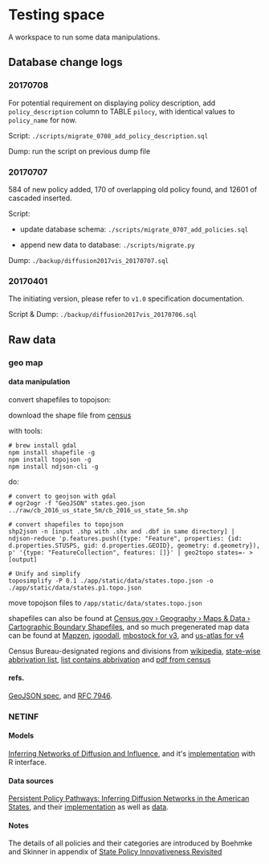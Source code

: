 # Testing space

A workspace to run some data manipulations.


## Database change logs

### 20170708

For potential requirement on displaying policy description, add `policy_description` column to TABLE `pilocy`, with identical values to `policy_name` for now.

Script: `./scripts/migrate_0708_add_policy_description.sql`

Dump: run the script on previous dump file

### 20170707

584 of new policy added, 170 of overlapping old policy found, and 12601 of cascaded inserted.

Script: 

- update database schema: `./scripts/migrate_0707_add_policies.sql`

- append new data to database: `./scripts/migrate.py`

Dump: `./backup/diffusion2017vis_20170707.sql`

### 20170401

The initiating version, please refer to `v1.0` specification documentation.

Script & Dump: `./backup/diffusion2017vis_20170706.sql`


## Raw data

### geo map

#### data manipulation

convert shapefiles to topojson: 

download the shape file from [census](https://www.census.gov/geo/maps-data/data/cbf/cbf_state.html)

with tools:

```
# brew install gdal
npm install shapefile -g
npm install topojson -g
npm install ndjson-cli -g
```

do:

```shell
# convert to geojson with gdal
# ogr2ogr -f "GeoJSON" states.geo.json ../raw/cb_2016_us_state_5m/cb_2016_us_state_5m.shp

# convert shapefiles to topojson
shp2json -n [input .shp with .shx and .dbf in same directory] | ndjson-reduce 'p.features.push({type: "Feature", properties: {id: d.properties.STUSPS, gid: d.properties.GEOID}, geometry: d.geometry}), p' '{type: "FeatureCollection", features: []}' | geo2topo states=- > [output]

# Unify and simplify
toposimplify -P 0.1 ./app/static/data/states.topo.json -o ./app/static/data/states.p1.topo.json
```

move topojson files to `/app/static/data/states.topo.json`

shapefiles can also be found at [Census.gov › Geography › Maps & Data › Cartographic Boundary Shapefiles](https://www.census.gov/geo/maps-data/data/tiger-cart-boundary.html), and so much pregenerated map data can be found at [Mapzen](https://mapzen.com/data/borders/), 
[jgoodall](https://github.com/jgoodall/us-maps), [mbostock for v3](https://gist.githubusercontent.com/mbostock/4090846/raw/d534aba169207548a8a3d670c9c2cc719ff05c47/us.json), and [us-atlas for v4](https://unpkg.com/us-atlas@1/us/10m.json)

Census Bureau-designated regions and divisions from [wikipedia](https://en.wikipedia.org/wiki/List_of_regions_of_the_United_States#Census_Bureau-designated_regions_and_divisions), [state-wise abbrivation list](https://en.wikipedia.org/wiki/List_of_U.S._state_abbreviations), [list contains abbrivation](http://researchertools.blogspot.com/2012/09/excel-file-with-us-states-abbreviations.html) and [pdf from census](https://www2.census.gov/geo/pdfs/maps-data/maps/reference/us_regdiv.pdf)


#### refs.

[GeoJSON spec](http://geojson.org/geojson-spec.html), and [RFC 7946](https://tools.ietf.org/html/rfc7946).

### NETINF

#### Models

[Inferring Networks of Diffusion and Influence](https://arxiv.org/pdf/1006.0234.pdf ), and it's [implementation](https://github.com/flinder/NetworkInference) with R interface.

#### Data sources

[Persistent Policy Pathways: Inferring Diffusion Networks in the American States](http://scholar.colorado.edu/cgi/viewcontent.cgi?article=1001&context=psci_facpapers), and their [implementation](https://github.com/dssg/policy_diffusion ) as well as [data](https://dataverse.harvard.edu/dataset.xhtml?persistentId=doi:10.7910/DVN/A1GIMB).

#### Notes

The details of all policies and their categories are introduced by Boehmke and Skinner in appendix of [State Policy Innovativeness Revisited](http://myweb.uiowa.edu/fboehmke/Papers/boehmke-skinner2012preprint.pdf) 
